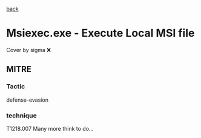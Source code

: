 [back](../index.md)
# Msiexec.exe - Execute Local MSI file
Cover by sigma :x: 
## MITRE
### Tactic
defense-evasion
### technique
T1218.007
Many more think to do...